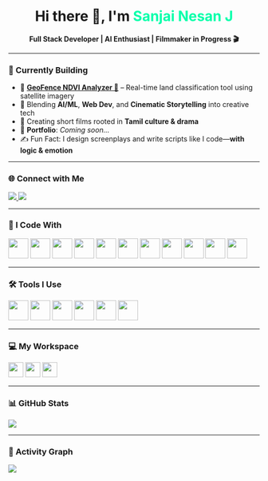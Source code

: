 <h1 align="center">Hi there 👋, I'm <span style="color:#00FFAA">Sanjai Nesan J</span></h1>

<p align="center">
  <b>Full Stack Developer | AI Enthusiast | Filmmaker in Progress 🎬</b><br>
</p>

---

### 🚧 Currently Building
- 🔭 [**GeoFence NDVI Analyzer 🌿**](https://github.com/sanjaynesan-05/GEOFENCE) – Real-time land classification tool using satellite imagery  
- 🎯 Blending **AI/ML**, **Web Dev**, and **Cinematic Storytelling** into creative tech  
- 🎥 Creating short films rooted in **Tamil culture & drama**  
- 📂 **Portfolio**: _Coming soon..._  
- ✍️ Fun Fact: I design screenplays and write scripts like I code—**with logic & emotion**

---

### 🌐 Connect with Me  
<p>
  <a href="https://www.linkedin.com/in/sanjaynesanj/">
    <img src="https://img.shields.io/badge/LinkedIn-0077B5?style=for-the-badge&logo=linkedin&logoColor=white" />
  </a>
  <a href="https://instagram.com/lordsmagan">
    <img src="https://img.shields.io/badge/Instagram-E4405F?style=for-the-badge&logo=instagram&logoColor=white" />
  </a>
</p>

---

### 🧠 I Code With  
<p>
  <img height="40" src="https://img.icons8.com/color/48/000000/python.png"/>
  <img height="40" src="https://img.icons8.com/color/48/000000/javascript.png"/>
  <img height="40" src="https://img.icons8.com/color/48/000000/html-5.png"/>
  <img height="40" src="https://img.icons8.com/color/48/000000/css3.png"/>
  <img height="40" src="https://img.icons8.com/color/48/000000/bootstrap.png"/>
  <img height="40" src="https://img.icons8.com/color/48/null/nodejs.png"/>
  <img height="40" src="https://img.icons8.com/color/48/000000/mongodb.png"/>
  <img height="40" src="https://img.icons8.com/color/48/000000/mysql-logo.png"/>
  <img height="40" src="https://img.icons8.com/color/48/000000/react-native.png"/>
  <img height="40" src="https://img.icons8.com/color/48/000000/firebase.png"/>
  <img height="40" src="https://img.icons8.com/color/48/google-earth--v3.png"/>
</p>

---

### 🛠️ Tools I Use  
<p>
  <img height="40" src="https://img.icons8.com/color/48/000000/visual-studio-code-2019.png"/>
  <img height="40" src="https://img.icons8.com/color/48/000000/git.png"/>
  <img height="40" src="https://img.icons8.com/fluency/48/canva.png"/>
  <img height="40" src="https://img.icons8.com/color/48/000000/figma--v1.png"/>
  <img height="40" src="https://img.icons8.com/color/48/null/adobe-photoshop--v1.png"/>
  <img height="40" src="https://img.icons8.com/color/48/adobe-illustrator--v1.png"/>
</p>

---

### 💻 My Workspace  
<p>
  <img height="30" src="https://img.shields.io/badge/Windows-11-0078D6?style=for-the-badge&logo=windows&logoColor=white"/>
  <img height="30" src="https://img.shields.io/badge/NVIDIA-GTX1650-76B900?style=for-the-badge&logo=nvidia&logoColor=white"/>
  <img height="30" src="https://img.shields.io/badge/Intel-i5_10th-0071C5?style=for-the-badge&logo=intel&logoColor=white"/>
</p>

---

### 📊 GitHub Stats  
<p>
  <img src="https://github-readme-stats.vercel.app/api?username=sanjaynesan-05&theme=tokyonight&show_icons=true&hide=issues" />
</p>

---

### 🚀 Activity Graph  
<p>
  <img src="https://github-readme-activity-graph.vercel.app/graph?username=sanjaynesan-05&bg_color=000000&color=00FFAA&line=00FF90&point=FFFFFF&area=true&hide_border=true" />
</p>
